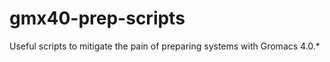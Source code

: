 gmx40-prep-scripts
==================

Useful scripts to mitigate the pain of preparing systems with Gromacs 4.0.*